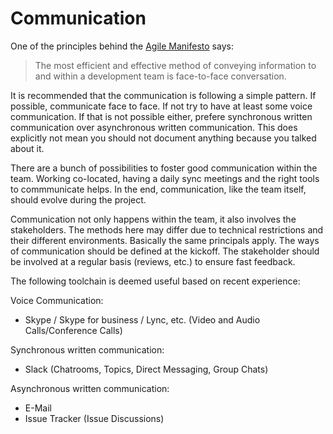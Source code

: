 # Communication

One of the principles behind the [Agile Manifesto](http://agilemanifesto.org/principles.html "Agile Manifesto") says:

> The most efficient and effective method of conveying information to and within a development team is face-to-face conversation.

It is recommended that the communication is following a simple pattern. If possible, communicate face to face. If not try to have at least some voice communication. If that is not possible either, prefere synchronous written communication over asynchronous written communication. This does explicitly not mean you should not document anything because you talked about it.

There are a bunch of possibilities to foster good communication within the team. Working co-located, having a daily sync meetings and the right tools to commmunicate helps. In the end, communication, like the team itself, should evolve during the project.

Communication not only happens within the team, it also involves the stakeholders. The methods here may differ due to technical restrictions and their different environments. Basically the same principals apply. The ways of communication should be defined at the kickoff. The stakeholder should be involved at a regular basis \(reviews, etc.\) to ensure fast feedback.

The following toolchain is deemed useful based on recent experience:

Voice Communication:

* Skype / Skype for business / Lync, etc. \(Video and Audio Calls/Conference Calls\)

Synchronous written communication:

* Slack \(Chatrooms, Topics, Direct Messaging, Group Chats\)

Asynchronous written communication:

* E-Mail
* Issue Tracker \(Issue Discussions\)



